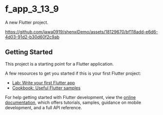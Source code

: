 # f_app_3_13_9

A new Flutter project.

https://github.com/jawa0919/shenxiDemo/assets/18129670/bf118add-e6d6-4d03-91d2-b30d60f2c9ab

## Getting Started

This project is a starting point for a Flutter application.

A few resources to get you started if this is your first Flutter project:

- [Lab: Write your first Flutter app](https://docs.flutter.dev/get-started/codelab)
- [Cookbook: Useful Flutter samples](https://docs.flutter.dev/cookbook)

For help getting started with Flutter development, view the
[online documentation](https://docs.flutter.dev/), which offers tutorials,
samples, guidance on mobile development, and a full API reference.
